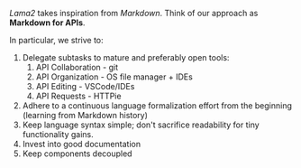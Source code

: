 *Lama2* takes inspiration from *Markdown*. Think of our approach as **Markdown for APIs**. 

In particular, we strive to:

1. Delegate subtasks to mature and preferably open tools:
    1. API Collaboration - git
    1. API Organization - OS file manager + IDEs
    1. API Editing - VSCode/IDEs
    1. API Requests - HTTPie
1. Adhere to a continuous language formalization effort from the beginning (learning from Markdown history)
1. Keep language syntax simple; don't sacrifice readability for tiny functionality gains.
1. Invest into good documentation
1. Keep components decoupled
